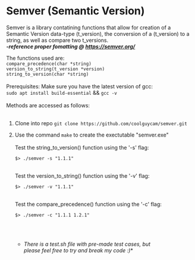 # Semver (Semantic Version)
Semver is a library contatining functions that allow for creation of a Semantic Version data-type (t_version), the conversion
of a (t_version) to a string, as well as compare two t_versions. <br>***-reference proper fomatting @ https://semver.org/***

The functions used are: <br>`compare_precedence(char *string)`<br>`version_to_string(t_version *version)`<br>`string_to_version(char *string)`<br><br>
Prerequisites: Make sure you have the latest version of gcc:<br>`sudo apt install build-essential`  &&  `gcc -v`<br><br>
Methods are accessed as follows:<br><br>
1) Clone into repo `git clone https://github.com/coolguycam/semver.git`
2) Use the command `make` to create the exectutable "semver.exe"<br>
    <br>Test the string_to_version() function using the '-s' flag:<br>
    ```console 
    $> ./semver -s "1.1.1"
    ```
    <br>Test the version_to_string() function using the '-v' flag:<br>
    ``` console
    $> ./semver -v "1.1.1"
    ```
    <br>Test the compare_precedence() function using the '-c' flag:<br>
    ``` console
    $> ./semver -c "1.1.1 1.2.1"
    ```
    <br><br>
    
   * **There is a test.sh file with pre-made test cases, but<br>* please feel free to try and break my code :)**
